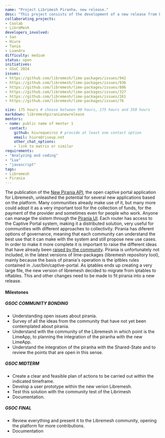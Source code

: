 ```yaml
---
name: "Project Librimesh Piranha, new release."
desc: "This project consists of the development of a new release from Piranha for the new version of Libremesh based on OpenWRT 22."
collaborating_projects:
- Coolab
- LibreMesh
developers_involved:
- San
- Hiure
- Tania
- Luandro
difficulty: medium
status: open
initiatives:
- GSoC 2024
issues:
- https://github.com/libremesh/lime-packages/issues/942 
- https://github.com/libremesh/lime-packages/issues/936
- https://github.com/libremesh/lime-packages/issues/886
- https://github.com/libremesh/lime-packages/issues/327
- https://github.com/libremesh/lime-packages/issues/261
- https://github.com/libremesh/lime-packages/issues/76

size: 175 hours # choose between 90 hours, 175 hours and 350 hours
markdown: libremeshpiranianewrelease
mentors:
- name: public name of mentor 1
  contact:
    github: hiurequeiroz # provide at least one contact option
    email: hiure@riseup.net
    other_chat_options:
    - link to matrix or similar
requirements:
- "Analyzing and coding"
- "Lua"
- "javascript"
tags:
- Libremesh
- Pirania
---
```


The publication of the  [New Pirania API](https://github.com/libremesh/lime-packages/pull/893), the open captive portal application for Libremesh, unleashed the potential for several new applications based on the platform.
Many communities already make use of it, but many more could adopt it as a very important tool for the collection of funds, for the payment of the provider and sometimes even for people who work.
Anyone can manage the sistem through the [Pirania UI](https://github.com/libremesh/lime-app/pull/329).
Each router has access to the Captive Portal system,  making it a distributed solution, very useful for communities with different approaches to collectivity. Pirania has diferent options of governance, meaning that each community can understand the best use that it can make with the system and still propose new use cases.
In order to make it more complete it is important to raise the different ideas that have already been [raised by the community](https://github.com/libremesh/lime-packages/issues/76).
Pirania is unfortunately not included, in the latest versions of lime-packages (libremesh repository tool),  mainly because the basis of pirania's operation is the iptbles rules contained in ./usr/bin/captive-portal. As iptables ends up creating a very large file, the new version of libremesh decided to migrate from iptables to nftables. 
This and other changes need to be made to fit pirania into a new release.


#### Milestones

##### GSOC COMMUNITY BONDING

* Understanding open issues about pirania.
* Survey of all the ideas from the community that have not yet been contemplated about pirania.
* Understand with the community of the Libremesh in which point is the LimeApp, to planning the integration of the piranha with the new LimeApp.
* Understand the integration of the piranha with the Shared-State and to review the points that are open in this sense.

##### GSOC MIDTERM

* Create a clear and feasible plan of actions to be carried out within the indicated timeframe.
* Develop a user prototype within the new verion Libremesh.
* Test this solution with the community test of the Librimesh
* Documentation.

##### GSOC FINAL

* Review everything and present it to the Libremesh community, opening the platform for more contributions.
* Documentation

